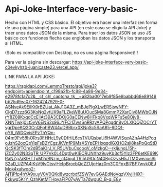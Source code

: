 # Api-Joke-Interface-very-basic-
Hecho con HTML y CSS básico. El objetivo era hacer una interfaz (en forma de una página simple) para una API (en este caso se eligio la API Joke) y traer unos datos JSON de la misma. Para traer los datos JSON se uso JS básico con funciones flecha que engloban los datos JSON y los transporta al HTML. 

(Solo es compatible con Desktop, no es una página Responsive)!!!

Para ver la página sin descargar: https://api-joke-interface-very-basic-c0evkyhzb-juanicaste23.vercel.app/

LINK PARA LA API JOKE:

https://rapidapi.com/LemmoTresto/api/joke3?endpoint=apiendpoint_c198a2fb-fc88-4a86-9e34-e2978fc1a7c2&__cf_chl_captcha_tk__=a82ba0017eb9f85e9babbd68e89149bb25d9ea07-1624247929-0-ASNveAk9EilKt0rBZUat_AkJ1GA3Z_mBJePIgXLwERSjswNFY-ClgD7zzz6G3KoNg2vtUX9aFLZkeW8uUOucSMa8GmmP2XarClv8MWbOJNrY8Z08KxqdCcEliAt39A3CDOjG0aCENw6HFkp8VxqWRFs5e8Ojv8-XNNTwkj0Lt5vV6ENS2x96JYFCi1ZwsSnRRzyAPQPggdn8yOLXlQQjZOCrYTvgrDpeKQ20CnQFphBW44uDBBbrx0XNpSc5SaA85-6DQf-qY6_iWDQvisEPzThYQn-04m9Pv58hORrs0FHHcL9y0DfHiL6csTVUQsbaU6H4WVISqeAZnA4HzPoqoJzhS2ocQpYipFsB2YEgzJKVnfP9MsXSYpEPHxqqdlGXHO2sji8kaPpQqStDQcSK3fTOm2dB5aiOrJ_V_R5UVbuCscoqV_oMzkgC--rkljunqL15h-jZCZv02N33qTR_UP7Vk0L4Dqt0wKlECRUNXhz9uyKb3cf5YIz3FP6etKE69KRaNZg7aKIHTTpM2oBNzm_cf4jquLTRi5U9OcN40BgOzvsH5JTMXweaosSljS2aD_UZPA4iKsV9lvCtsvlHcIpBrocbQcZZUjqHaz0m3C0FqxBl7BF7wvkOEJMok4xuIwoo2-AjTjPfp4hYA9xuyV0V0QKd8wzcrbdfZSW7evGGAEdNoVqzVXvjIHiX1-Fkkwq5KrY_QzhKetMTHpyaFIP07yAVTa7dwguC_B-q_E8v
